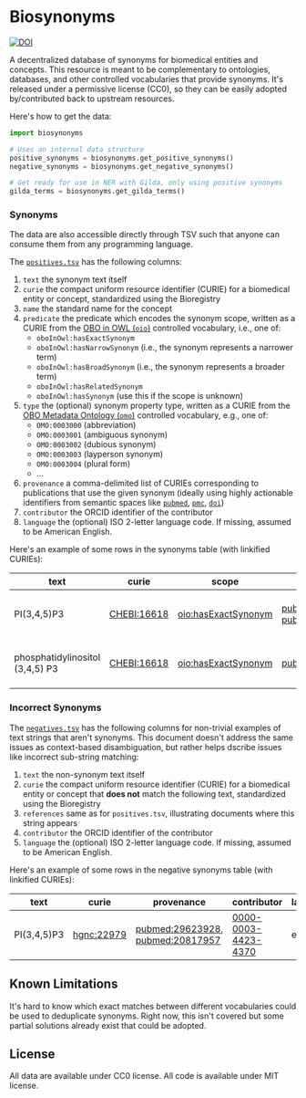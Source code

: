# Biosynonyms

<a href="https://zenodo.org/doi/10.5281/zenodo.10592265"><img src="https://zenodo.org/badge/490189661.svg" alt="DOI"></a>

A decentralized database of synonyms for biomedical entities and concepts. This
resource is meant to be complementary to ontologies, databases, and other
controlled vocabularies that provide synonyms. It's released under a permissive
license (CC0), so they can be easily adopted by/contributed back to upstream resources.

Here's how to get the data:

```python
import biosynonyms

# Uses an internal data structure
positive_synonyms = biosynonyms.get_positive_synonyms()
negative_synonyms = biosynonyms.get_negative_synonyms()

# Get ready for use in NER with Gilda, only using positive synonyms
gilda_terms = biosynonyms.get_gilda_terms()
```

### Synonyms

The data are also accessible directly through TSV such that anyone can consume them
from any programming language.

The [`positives.tsv`](src/biosynonyms/resources/positives.tsv) has the following
columns:

1. `text` the synonym text itself
2. `curie` the compact uniform resource identifier (CURIE) for a biomedical
   entity or concept, standardized using the Bioregistry
3. `name` the standard name for the concept
4. `predicate` the predicate which encodes the synonym scope, written as a CURIE from
   the [OBO in OWL (`oio`)](https://bioregistry.io/oio) controlled vocabulary,
   i.e., one of:
    - `oboInOwl:hasExactSynonym`
    - `oboInOwl:hasNarrowSynonym` (i.e., the synonym represents a narrower term)
    - `oboInOwl:hasBroadSynonym` (i.e., the synonym represents a broader term)
    - `oboInOwl:hasRelatedSynonym`
    - `oboInOwl:hasSynonym` (use this if the scope is unknown)
5. `type` the (optional) synonym property type, written as a CURIE from
   the [OBO Metadata Ontology (`omo`)](https://bioregistry.io/omo) controlled vocabulary,
   e.g., one of:
    - `OMO:0003000` (abbreviation)
    - `OMO:0003001` (ambiguous synonym)
    - `OMO:0003002` (dubious synonym)
    - `OMO:0003003` (layperson synonym)
    - `OMO:0003004` (plural form)
    - ...
6. `provenance` a comma-delimited list of CURIEs corresponding to publications
   that use the given synonym (ideally using highly actionable identifiers from
   semantic spaces like [`pubmed`](https://bioregistry.io/pubmed),
   [`pmc`](https://bioregistry.io/pmc), [`doi`](https://bioregistry.io/doi))
7. `contributor` the ORCID identifier of the contributor
8. `language` the (optional) ISO 2-letter language code. If missing, assumed to be American English.

Here's an example of some rows in the synonyms table (with linkified CURIEs):

| text                            | curie                                             | scope                                                             | provenance                                                                                                           | contributor                                                             | language |
|---------------------------------|---------------------------------------------------|-------------------------------------------------------------------|----------------------------------------------------------------------------------------------------------------------|-------------------------------------------------------------------------|----------|
| PI(3,4,5)P3                     | [CHEBI:16618](https://bioregistry.io/CHEBI:16618) | [oio:hasExactSynonym](https://bioregistry.io/oio:hasExactSynonym) | [pubmed:29623928](https://bioregistry.io/pubmed:29623928), [pubmed:20817957](https://bioregistry.io/pubmed:20817957) | [0000-0003-4423-4370](https://bioregistry.io/orcid:0000-0003-4423-4370) | en       |
| phosphatidylinositol (3,4,5) P3 | [CHEBI:16618](https://bioregistry.io/CHEBI:16618) | [oio:hasExactSynonym](https://bioregistry.io/oio:hasExactSynonym) | [pubmed:29695532](https://bioregistry.io/pubmed:29695532)                                                            | [0000-0003-4423-4370](https://bioregistry.io/orcid:0000-0003-4423-4370) | en       |

### Incorrect Synonyms

The [`negatives.tsv`](src/biosynonyms/resources/negatives.tsv) has the following
columns for non-trivial examples of text strings that aren't synonyms. This
document doesn't address the same issues as context-based disambiguation, but
rather helps dscribe issues like incorrect sub-string matching:

1. `text` the non-synonym text itself
2. `curie` the compact uniform resource identifier (CURIE) for a biomedical
   entity or concept that **does not** match the following text, standardized
   using the Bioregistry
3. `references` same as for `positives.tsv`, illustrating documents where this
   string appears
4. `contributor` the ORCID identifier of the contributor
5. `language` the (optional) ISO 2-letter language code. If missing, assumed to be American English.

Here's an example of some rows in the negative synonyms table (with linkified
CURIEs):

| text        | curie                                           | provenance                                                                                                           | contributor                                                             | language |
|-------------|-------------------------------------------------|----------------------------------------------------------------------------------------------------------------------|-------------------------------------------------------------------------|----------|
| PI(3,4,5)P3 | [hgnc:22979](https://bioregistry.io/hgnc:22979) | [pubmed:29623928](https://bioregistry.io/pubmed:29623928), [pubmed:20817957](https://bioregistry.io/pubmed:20817957) | [0000-0003-4423-4370](https://bioregistry.io/orcid:0000-0003-4423-4370) | en       |

## Known Limitations

It's hard to know which exact matches between different vocabularies could be
used to deduplicate synonyms. Right now, this isn't covered but some partial
solutions already exist that could be adopted.

## License

All data are available under CC0 license. All code is available under MIT
license.
